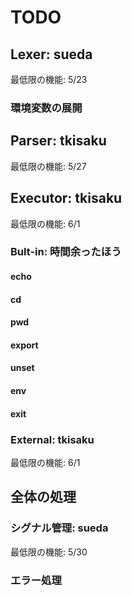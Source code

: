# TODO

## Lexer: sueda
最低限の機能: 5/23

### 環境変数の展開

## Parser: tkisaku
最低限の機能: 5/27

## Executor: tkisaku
最低限の機能: 6/1

### Bult-in: 時間余ったほう

#### echo

#### cd

#### pwd

#### export

#### unset

#### env

#### exit

### External: tkisaku
最低限の機能: 6/1

## 全体の処理

### シグナル管理: sueda
最低限の機能: 5/30

### エラー処理